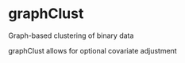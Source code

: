 # graphClust

Graph-based clustering of binary data 

graphClust allows for optional covariate adjustment
